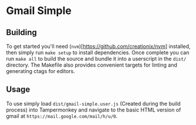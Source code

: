# Gmail Simple

## Building

To get started you'll need (`nvm`)[https://github.com/creationix/nvm]
installed, then simply run `make setup` to install dependencies. Once complete
you can run `make all` to build the source and bundle it into a userscript in
the `dist/` directory. The Makefile also provides convenient targets for
linting and generating ctags for editors.

## Usage

To use simply load `dist/gmail-simple.user.js` (Created during the build
process) into Tampermonkey and navigate to the basic HTML version of gmail at
`https://mail.google.com/mail/h/u/0`.
